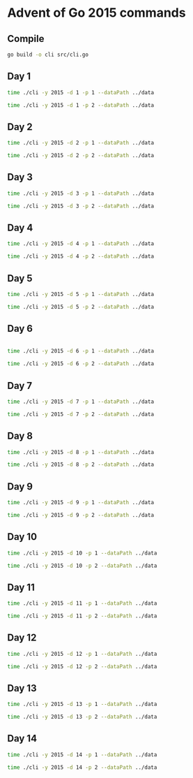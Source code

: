 # Advent of Go 2015 commands

## Compile
```sh
go build -o cli src/cli.go
```

## Day 1
```sh
time ./cli -y 2015 -d 1 -p 1 --dataPath ../data
```

```sh
time ./cli -y 2015 -d 1 -p 2 --dataPath ../data
```

## Day 2
```sh
time ./cli -y 2015 -d 2 -p 1 --dataPath ../data
```

```sh
time ./cli -y 2015 -d 2 -p 2 --dataPath ../data
```

## Day 3
```sh
time ./cli -y 2015 -d 3 -p 1 --dataPath ../data
```

```sh
time ./cli -y 2015 -d 3 -p 2 --dataPath ../data
```

## Day 4
```sh
time ./cli -y 2015 -d 4 -p 1 --dataPath ../data
```

```sh
time ./cli -y 2015 -d 4 -p 2 --dataPath ../data
```

## Day 5
```sh
time ./cli -y 2015 -d 5 -p 1 --dataPath ../data
```

```sh
time ./cli -y 2015 -d 5 -p 2 --dataPath ../data
```

## Day 6
```sh
  
time ./cli -y 2015 -d 6 -p 1 --dataPath ../data
```

```sh
time ./cli -y 2015 -d 6 -p 2 --dataPath ../data
```

## Day 7
```sh
time ./cli -y 2015 -d 7 -p 1 --dataPath ../data
```

```sh
time ./cli -y 2015 -d 7 -p 2 --dataPath ../data
```

## Day 8
```sh
time ./cli -y 2015 -d 8 -p 1 --dataPath ../data
```

```sh
time ./cli -y 2015 -d 8 -p 2 --dataPath ../data
```

## Day 9
```sh
time ./cli -y 2015 -d 9 -p 1 --dataPath ../data
```

```sh
time ./cli -y 2015 -d 9 -p 2 --dataPath ../data
```

## Day 10
```sh
time ./cli -y 2015 -d 10 -p 1 --dataPath ../data
```

```sh
time ./cli -y 2015 -d 10 -p 2 --dataPath ../data
```

## Day 11
```sh
time ./cli -y 2015 -d 11 -p 1 --dataPath ../data
```

```sh
time ./cli -y 2015 -d 11 -p 2 --dataPath ../data
```

## Day 12
```sh
time ./cli -y 2015 -d 12 -p 1 --dataPath ../data
```

```sh
time ./cli -y 2015 -d 12 -p 2 --dataPath ../data
```

## Day 13
```sh
time ./cli -y 2015 -d 13 -p 1 --dataPath ../data
```

```sh
time ./cli -y 2015 -d 13 -p 2 --dataPath ../data
```

## Day 14
```sh
time ./cli -y 2015 -d 14 -p 1 --dataPath ../data
```

```sh
time ./cli -y 2015 -d 14 -p 2 --dataPath ../data
```